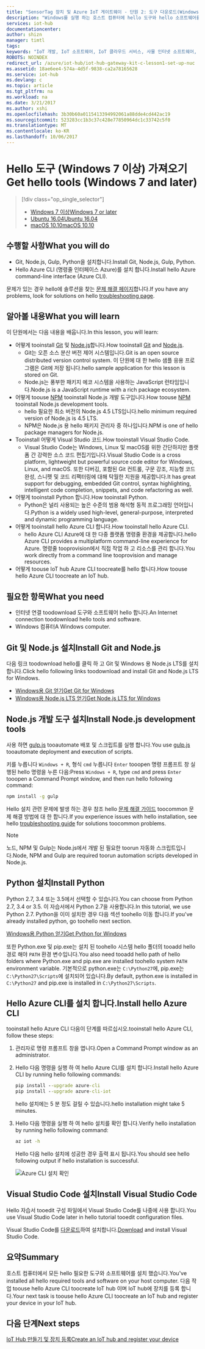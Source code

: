 ```yaml
---
title: "SensorTag 장치 및 Azure IoT 게이트웨이 - 단원 2: 도구 다운로드(Windows) | Microsoft Docs"
description: "Windows를 실행 하는 호스트 컴퓨터에 hello 도구와 hello 소프트웨어를 설치 하 고 IoT 허브를 만듭니다. 다음 hello IoT 허브에서 장치를 등록 합니다."
services: iot-hub
documentationcenter: 
author: shizn
manager: timtl
tags: 
keywords: "IoT 개발, IoT 소프트웨어, IoT 클라우드 서비스, 사물 인터넷 소프트웨어, Azure CLI, Windows에 Git 설치, gulp 실행, Node Js Windows 설치, Windows에 NPM 설치, Windows에 Python 설치"
ROBOTS: NOINDEX
redirect_url: /azure/iot-hub/iot-hub-gateway-kit-c-lesson1-set-up-nuc
ms.assetid: 18ae6ee4-574a-4d5f-9838-ca2a78165628
ms.service: iot-hub
ms.devlang: c
ms.topic: article
ms.tgt_pltfrm: na
ms.workload: na
ms.date: 3/21/2017
ms.author: xshi
ms.openlocfilehash: 3b30b60a0115413394992061a88dde4cd442ac19
ms.sourcegitcommit: 523283cc1b3c37c428e77850964dc1c33742c5f0
ms.translationtype: MT
ms.contentlocale: ko-KR
ms.lasthandoff: 10/06/2017
---
```

# <a name="get-hello-tools-windows-7-and-later"></a><span data-ttu-id="61e80-104">Hello 도구 (Windows 7 이상) 가져오기</span><span class="sxs-lookup"><span data-stu-id="61e80-104">Get hello tools (Windows 7 and later)</span></span>
> [!div class="op_single_selector"]
> * [<span data-ttu-id="61e80-105">Windows 7 이상</span><span class="sxs-lookup"><span data-stu-id="61e80-105">Windows 7 or later</span></span>](iot-hub-gateway-kit-c-lesson2-get-the-tools-win32.md)
> * [<span data-ttu-id="61e80-106">Ubuntu 16.04</span><span class="sxs-lookup"><span data-stu-id="61e80-106">Ubuntu 16.04</span></span>](iot-hub-gateway-kit-c-lesson2-get-the-tools-ubuntu.md)
> * [<span data-ttu-id="61e80-107">macOS 10.10</span><span class="sxs-lookup"><span data-stu-id="61e80-107">macOS 10.10</span></span>](iot-hub-gateway-kit-c-lesson2-get-the-tools-mac.md)

## <a name="what-you-will-do"></a><span data-ttu-id="61e80-108">수행할 사항</span><span class="sxs-lookup"><span data-stu-id="61e80-108">What you will do</span></span>

- <span data-ttu-id="61e80-109">Git, Node.js, Gulp, Python을 설치합니다.</span><span class="sxs-lookup"><span data-stu-id="61e80-109">Install Git, Node.js, Gulp, Python.</span></span>
- <span data-ttu-id="61e80-110">Hello Azure CLI (명령줄 인터페이스 Azure)를 설치 합니다.</span><span class="sxs-lookup"><span data-stu-id="61e80-110">Install hello Azure command-line interface (Azure CLI).</span></span> 

<span data-ttu-id="61e80-111">문제가 있는 경우 hello에 솔루션을 찾는 [문제 해결 페이지](iot-hub-gateway-kit-c-troubleshooting.md)합니다.</span><span class="sxs-lookup"><span data-stu-id="61e80-111">If you have any problems, look for solutions on hello [troubleshooting page](iot-hub-gateway-kit-c-troubleshooting.md).</span></span>

## <a name="what-you-will-learn"></a><span data-ttu-id="61e80-112">알아볼 내용</span><span class="sxs-lookup"><span data-stu-id="61e80-112">What you will learn</span></span>

<span data-ttu-id="61e80-113">이 단원에서는 다음 내용을 배웁니다.</span><span class="sxs-lookup"><span data-stu-id="61e80-113">In this lesson, you will learn:</span></span>

- <span data-ttu-id="61e80-114">어떻게 tooinstall [Git](https://git-scm.com/) 및 [Node.js](https://nodejs.org/en/)합니다.</span><span class="sxs-lookup"><span data-stu-id="61e80-114">How tooinstall [Git](https://git-scm.com/) and [Node.js](https://nodejs.org/en/).</span></span>
  - <span data-ttu-id="61e80-115">Git는 오픈 소스 분산 버전 제어 시스템입니다.</span><span class="sxs-lookup"><span data-stu-id="61e80-115">Git is an open source distributed version control system.</span></span> <span data-ttu-id="61e80-116">이 단원에 대 한 hello 샘플 응용 프로그램은 Git에 저장 됩니다.</span><span class="sxs-lookup"><span data-stu-id="61e80-116">hello sample application for this lesson is stored on Git.</span></span>
  - <span data-ttu-id="61e80-117">Node.js는 풍부한 패키지 에코 시스템을 사용하는 JavaScript 런타임입니다.</span><span class="sxs-lookup"><span data-stu-id="61e80-117">Node.js is a JavaScript runtime with a rich package ecosystem.</span></span>
- <span data-ttu-id="61e80-118">어떻게 toouse [NPM](https://www.npmjs.com/) tooinstall Node.js 개발 도구입니다.</span><span class="sxs-lookup"><span data-stu-id="61e80-118">How toouse [NPM](https://www.npmjs.com/) tooinstall Node.js development tools.</span></span>
  - <span data-ttu-id="61e80-119">hello 필요한 최소 버전의 Node.js 4.5 LTS입니다.</span><span class="sxs-lookup"><span data-stu-id="61e80-119">hello minimum required version of Node.js is 4.5 LTS.</span></span>
  - <span data-ttu-id="61e80-120">NPM은 Node.js 용 hello 패키지 관리자 중 하나입니다.</span><span class="sxs-lookup"><span data-stu-id="61e80-120">NPM is one of hello package managers for Node.js.</span></span>
- <span data-ttu-id="61e80-121">Tooinstall 어떻게 Visual Studio 코드.</span><span class="sxs-lookup"><span data-stu-id="61e80-121">How tooinstall Visual Studio Code.</span></span>
  - <span data-ttu-id="61e80-122">Visual Studio Code는 Windows, Linux 및 macOS를 위한 간단하지만 플랫폼 간 강력한 소스 코드 편집기입니다.</span><span class="sxs-lookup"><span data-stu-id="61e80-122">Visual Studio Code is a cross platform, lightweight but powerful source code editor for Windows, Linux, and macOS.</span></span> <span data-ttu-id="61e80-123">또한 디버깅, 포함된 Git 컨트롤, 구문 강조, 지능형 코드 완성, 스니펫 및 코드 리팩터링에 대해 탁월한 지원을 제공합니다.</span><span class="sxs-lookup"><span data-stu-id="61e80-123">It has great support for debugging, embedded Git control, syntax highlighting, intelligent code completion, snippets, and code refactoring as well.</span></span>
- <span data-ttu-id="61e80-124">어떻게 tooinstall Python 합니다.</span><span class="sxs-lookup"><span data-stu-id="61e80-124">How tooinstall Python.</span></span>
  - <span data-ttu-id="61e80-125">Python은 널리 사용되는 높은 수준의 범용 해석형 동적 프로그래밍 언어입니다.</span><span class="sxs-lookup"><span data-stu-id="61e80-125">Python is a widely used high-level, general-purpose, interpreted and dynamic programming language.</span></span>
- <span data-ttu-id="61e80-126">어떻게 tooinstall hello Azure CLI 합니다.</span><span class="sxs-lookup"><span data-stu-id="61e80-126">How tooinstall hello Azure CLI.</span></span>
  - <span data-ttu-id="61e80-127">hello Azure CLI Azure에 대 한 다중 플랫폼 명령줄 환경을 제공합니다.</span><span class="sxs-lookup"><span data-stu-id="61e80-127">hello Azure CLI provides a multiplatform command-line experience for Azure.</span></span> <span data-ttu-id="61e80-128">명령줄 tooprovision에서 직접 작업 하 고 리소스를 관리 합니다.</span><span class="sxs-lookup"><span data-stu-id="61e80-128">You work directly from a command line tooprovision and manage resources.</span></span>
- <span data-ttu-id="61e80-129">어떻게 toouse IoT hub Azure CLI toocreate를 hello 합니다.</span><span class="sxs-lookup"><span data-stu-id="61e80-129">How toouse hello Azure CLI toocreate an IoT hub.</span></span>

## <a name="what-you-need"></a><span data-ttu-id="61e80-130">필요한 항목</span><span class="sxs-lookup"><span data-stu-id="61e80-130">What you need</span></span>

- <span data-ttu-id="61e80-131">인터넷 연결 toodownload 도구와 소프트웨어 hello 합니다.</span><span class="sxs-lookup"><span data-stu-id="61e80-131">An Internet connection toodownload hello tools and software.</span></span>
- <span data-ttu-id="61e80-132">Windows 컴퓨터</span><span class="sxs-lookup"><span data-stu-id="61e80-132">A Windows computer.</span></span>

## <a name="install-git-and-nodejs"></a><span data-ttu-id="61e80-133">Git 및 Node.js 설치</span><span class="sxs-lookup"><span data-stu-id="61e80-133">Install Git and Node.js</span></span>

<span data-ttu-id="61e80-134">다음 링크 toodownload hello를 클릭 하 고 Git 및 Windows 용 Node.js LTS를 설치 합니다.</span><span class="sxs-lookup"><span data-stu-id="61e80-134">Click hello following links toodownload and install Git and Node.js LTS for Windows.</span></span>

- [<span data-ttu-id="61e80-135">Windows용 Git 얻기</span><span class="sxs-lookup"><span data-stu-id="61e80-135">Get Git for Windows</span></span>](https://git-scm.com/download/win/)
- [<span data-ttu-id="61e80-136">Windows용 Node.js LTS 얻기</span><span class="sxs-lookup"><span data-stu-id="61e80-136">Get Node.js LTS for Windows</span></span>](https://nodejs.org/en/)

## <a name="install-nodejs-development-tools"></a><span data-ttu-id="61e80-137">Node.js 개발 도구 설치</span><span class="sxs-lookup"><span data-stu-id="61e80-137">Install Node.js development tools</span></span>

<span data-ttu-id="61e80-138">사용 하면 [gulp.js](http://gulpjs.com/) tooautomate 배포 및 스크립트를 실행 합니다.</span><span class="sxs-lookup"><span data-stu-id="61e80-138">You use [gulp.js](http://gulpjs.com/) tooautomate deployment and execution of scripts.</span></span>

<span data-ttu-id="61e80-139">키를 누릅니다 `Windows + R`, 형식 `cmd` 누릅니다 `Enter` tooopen 명령 프롬프트 창 실행된 hello 명령을 누른 다음:</span><span class="sxs-lookup"><span data-stu-id="61e80-139">Press `Windows + R`, type `cmd` and press `Enter` tooopen a Command Prompt window, and then run hello following command:</span></span>

```cmd
npm install -g gulp
```

<span data-ttu-id="61e80-140">Hello 설치 관련 문제에 발생 하는 경우 참조 hello [문제 해결 가이드](iot-hub-gateway-kit-c-troubleshooting.md) toocommon 문제 해결 방법에 대 한 합니다.</span><span class="sxs-lookup"><span data-stu-id="61e80-140">If you experience issues with hello installation, see hello [troubleshooting guide](iot-hub-gateway-kit-c-troubleshooting.md) for solutions toocommon problems.</span></span>

> [!Note]
> <span data-ttu-id="61e80-141">노드, NPM 및 Gulp는 Node.js에서 개발 된 필요한 toorun 자동화 스크립트입니다.</span><span class="sxs-lookup"><span data-stu-id="61e80-141">Node, NPM and Gulp are required toorun automation scripts developed in Node.js.</span></span>

## <a name="install-python"></a><span data-ttu-id="61e80-142">Python 설치</span><span class="sxs-lookup"><span data-stu-id="61e80-142">Install Python</span></span>

<span data-ttu-id="61e80-143">Python 2.7, 3.4 또는 3.5에서 선택할 수 있습니다.</span><span class="sxs-lookup"><span data-stu-id="61e80-143">You can choose from Python 2.7, 3.4 or 3.5.</span></span> <span data-ttu-id="61e80-144">이 자습서에서 Python 2.7을 사용합니다.</span><span class="sxs-lookup"><span data-stu-id="61e80-144">In this tutorial, we use Python 2.7.</span></span> <span data-ttu-id="61e80-145">Python을 이미 설치한 경우 다음 섹션 toohello 이동 합니다.</span><span class="sxs-lookup"><span data-stu-id="61e80-145">If you've already installed python, go toohello next section.</span></span>

[<span data-ttu-id="61e80-146">Windows용 Python 얻기</span><span class="sxs-lookup"><span data-stu-id="61e80-146">Get Python for Windows</span></span>](https://www.python.org/downloads/)

<span data-ttu-id="61e80-147">또한 Python.exe 및 pip.exe는 설치 된 toohello 시스템 hello 폴더의 tooadd hello 경로 해야 `PATH` 환경 변수입니다.</span><span class="sxs-lookup"><span data-stu-id="61e80-147">You also need tooadd hello path of hello folders where Python.exe and pip.exe are installed toohello system `PATH` environment variable.</span></span> <span data-ttu-id="61e80-148">기본적으로 python.exe는 `C:\Python27`에, pip.exe는 `C:\Python27\Scripts`에 설치되어 있습니다.</span><span class="sxs-lookup"><span data-stu-id="61e80-148">By default, python.exe is installed in `C:\Python27` and pip.exe is installed in `C:\Python27\Scripts`.</span></span>

## <a name="install-hello-azure-cli"></a><span data-ttu-id="61e80-149">Hello Azure CLI를 설치 합니다.</span><span class="sxs-lookup"><span data-stu-id="61e80-149">Install hello Azure CLI</span></span>

<span data-ttu-id="61e80-150">tooinstall hello Azure CLI 다음이 단계를 따르십시오.</span><span class="sxs-lookup"><span data-stu-id="61e80-150">tooinstall hello Azure CLI, follow these steps:</span></span>

1. <span data-ttu-id="61e80-151">관리자로 명령 프롬프트 창을 엽니다.</span><span class="sxs-lookup"><span data-stu-id="61e80-151">Open a Command Prompt window as an administrator.</span></span>

2. <span data-ttu-id="61e80-152">Hello 다음 명령을 실행 하 여 hello Azure CLI를 설치 합니다.</span><span class="sxs-lookup"><span data-stu-id="61e80-152">Install hello Azure CLI by running hello following commands:</span></span>

   ```cmd
   pip install --upgrade azure-cli
   pip install --upgrade azure-cli-iot
   ```

   <span data-ttu-id="61e80-153">hello 설치에는 5 분 정도 걸릴 수 있습니다.</span><span class="sxs-lookup"><span data-stu-id="61e80-153">hello installation might take 5 minutes.</span></span>

3. <span data-ttu-id="61e80-154">Hello 다음 명령을 실행 하 여 hello 설치를 확인 합니다.</span><span class="sxs-lookup"><span data-stu-id="61e80-154">Verify hello installation by running hello following command:</span></span>

   ```cmd
   az iot -h
   ```

   <span data-ttu-id="61e80-155">Hello 다음 hello 설치에 성공한 경우 출력 표시 됩니다.</span><span class="sxs-lookup"><span data-stu-id="61e80-155">You should see hello following output if hello installation is successful.</span></span>

   ![Azure CLI 설치 확인](media/iot-hub-gateway-kit-lessons/lesson2/az_iot_help_win.png)

## <a name="install-visual-studio-code"></a><span data-ttu-id="61e80-157">Visual Studio Code 설치</span><span class="sxs-lookup"><span data-stu-id="61e80-157">Install Visual Studio Code</span></span>

<span data-ttu-id="61e80-158">Hello 자습서 tooedit 구성 파일에서 Visual Studio Code를 나중에 사용 합니다.</span><span class="sxs-lookup"><span data-stu-id="61e80-158">You use Visual Studio Code later in hello tutorial tooedit configuration files.</span></span>

<span data-ttu-id="61e80-159">Visual Studio Code를 [다운로드](https://code.visualstudio.com/docs/setup/windows)하여 설치합니다.</span><span class="sxs-lookup"><span data-stu-id="61e80-159">[Download](https://code.visualstudio.com/docs/setup/windows) and install Visual Studio Code.</span></span>

## <a name="summary"></a><span data-ttu-id="61e80-160">요약</span><span class="sxs-lookup"><span data-stu-id="61e80-160">Summary</span></span>

<span data-ttu-id="61e80-161">호스트 컴퓨터에서 모든 hello 필요한 도구와 소프트웨어를 설치 했습니다.</span><span class="sxs-lookup"><span data-stu-id="61e80-161">You've installed all hello required tools and software on your host computer.</span></span> <span data-ttu-id="61e80-162">다음 작업 toouse hello Azure CLI toocreate IoT hub 이며 IoT hub에 장치를 등록 합니다.</span><span class="sxs-lookup"><span data-stu-id="61e80-162">Your next task is toouse hello Azure CLI toocreate an IoT hub and register your device in your IoT hub.</span></span>

## <a name="next-steps"></a><span data-ttu-id="61e80-163">다음 단계</span><span class="sxs-lookup"><span data-stu-id="61e80-163">Next steps</span></span>
[<span data-ttu-id="61e80-164">IoT Hub 만들기 및 장치 등록</span><span class="sxs-lookup"><span data-stu-id="61e80-164">Create an IoT hub and register your device</span></span>](iot-hub-gateway-kit-c-lesson2-register-device.md)
